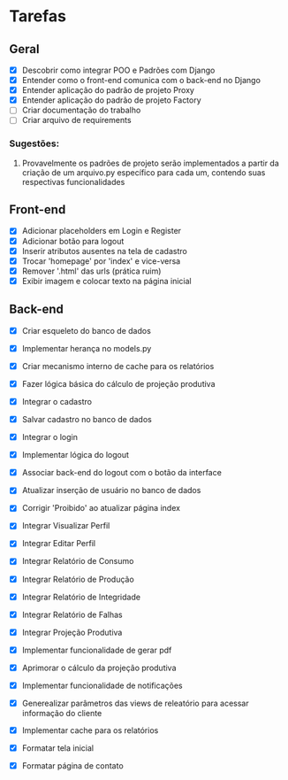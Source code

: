 # Tarefas

## Geral
- [X] Descobrir como integrar POO e Padrões com Django
- [X] Entender como o front-end comunica com o back-end no Django
- [X] Entender aplicação do padrão de projeto Proxy
- [X] Entender aplicação do padrão de projeto Factory
- [ ] Criar documentação do trabalho
- [ ] Criar arquivo de requirements

### Sugestões:
1. Provavelmente os padrões de projeto serão implementados a partir da criação de um arquivo.py específico para cada um, contendo suas respectivas funcionalidades
  
## Front-end
- [X] Adicionar placeholders em Login e Register
- [X] Adicionar botão para logout
- [X] Inserir atributos ausentes na tela de cadastro
- [X] Trocar 'homepage' por 'index' e vice-versa
- [X] Remover '.html' das urls (prática ruim)
- [X] Exibir imagem e colocar texto na página inicial

## Back-end
- [X] Criar esqueleto do banco de dados
- [X] Implementar herança no models.py
- [X] Criar mecanismo interno de cache para os relatórios
- [X] Fazer lógica básica do cálculo de projeção produtiva
- [X] Integrar o cadastro
- [X] Salvar cadastro no banco de dados
- [X] Integrar o login
- [X] Implementar lógica do logout
- [X] Associar back-end do logout com o botão da interface
- [X] Atualizar inserção de usuário no banco de dados
- [X] Corrigir 'Proibido' ao atualizar página index
- [X] Integrar Visualizar Perfil
- [X] Integrar Editar Perfil
- [X] Integrar Relatório de Consumo
- [X] Integrar Relatório de Produção
- [X] Integrar Relatório de Integridade
- [X] Integrar Relatório de Falhas
- [X] Integrar Projeção Produtiva
- [X] Implementar funcionalidade de gerar pdf
- [X] Aprimorar o cálculo da projeção produtiva
- [X] Implementar funcionalidade de notificações
- [X] Generealizar parâmetros das views de releatório para acessar informação do cliente
- [X] Implementar cache para os relatórios
- [X] Formatar tela inicial
- [X] Formatar página de contato

